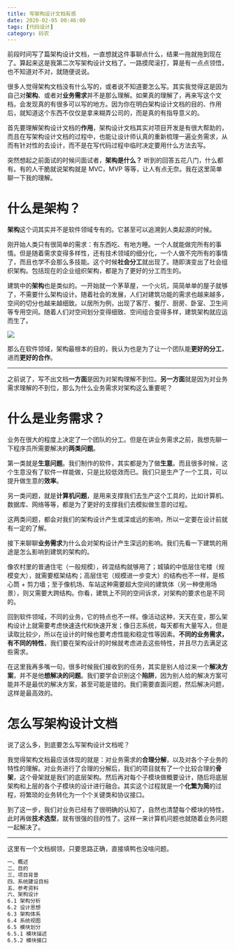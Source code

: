 ```yaml
---
title: 写架构设计文档有感
date: 2020-02-05 00:46:00
tags: [代码设计]
category: 码农
---
```

前段时间写了篇架构设计文档，一直想就这件事聊点什么，结果一拖就拖到现在了。算起来这是我第二次写架构设计文档了。一路摸爬滚打，算是有一点点领悟，也不知道对不对，就随便说说。

很多人觉得架构文档没有什么写的，或者说不知道要怎么写。其实我觉得这是因为自己对**架构**、或者对**业务需求**并不是那么理解。如果真的理解了，再来写这个文档，会发现真的有很多可以写的地方。因为你在明白架构设计文档的目的、作用后，就知道这个东西不仅仅是拿来糊弄公司的，而是真的有指导意义的。

首先要理解架构设计文档的**作用**，架构设计文档其实对项目开发是有很大帮助的，而且在写架构设计文档的过程中，也能让设计师认真的重新梳理一遍业务需求，从而有针对性的去设计，而不是在写代码过程中临时决定要用什么方法去写。

突然想起之前面试的时候问面试者，**架构是什么？** 听到的回答五花八门，什么都有。有的人干脆就说架构就是 MVC，MVP 等等，让人有点无奈。我在这里简单聊一下我的理解。

# 什么是架构？

**架构**这个词其实并不是软件领域专有的。它甚至可以追溯到人类起源的时候。

刚开始人类只有很简单的需求：有东西吃、有地方睡。一个人就能做完所有的事情。但是随着需求变得多样性，还有技术领域的细分化，一个人做不完所有的事情了，而且也学不会那么多技能。这个时候**社会分工**就出现了。随即演变出了社会组织架构。包括现在的企业组织架构，都是为了更好的分工而生的。

建筑中的**架构**也是类似的。一开始就一个茅草屋，一个火坑，简简单单的屋子就够了，不需要什么架构设计。随着社会的发展，人们对建筑功能的需求也越来越多，空间的切分也越来越细致。以居所为例，出现了客厅、餐厅、厨房、卧室、卫生间等专用空间。随着人们对空间划分变得细致、空间组合变得多样，建筑架构就应运而生了。

![](1.jpeg)

那么在软件领域，架构最根本的目的，我认为也是为了让一个团队能**更好的分工**，进而**更好的合作**。

---

之前说了，写不出文档**一方面**是因为对架构理解不到位。**另一方面**就是因为对业务需求理解的不到位，那么为什么业务需求对架构这么重要呢？

# 什么是业务需求？

业务在很大的程度上决定了一个团队的分工。但是在讲业务需求之前，我想先聊一下程序员所需要解决的**两类问题**。

第一类就是**生意问题**。我们制作的软件，其实都是为了做**生意**。而且很多时候，这个生意没有了软件一样能做，只是比较低效而已。我们只是生产了一个工具，可以提升做生意的**效率**。

另一类问题，就是**计算机问题**，是用来支撑我们去生产这个工具的，比如计算机、数据库、网络等等，都是为了更好的支撑我们去模拟做生意的过程。

这两类问题，都会对我们的架构设计产生或深或远的影响，所以一定要在设计前就有一定的了解。

接下来聊聊**业务需求**为什么会对架构设计产生深远的影响。我们先看一下建筑的用途是怎么影响到建筑的架构的。

像农村里的普通住宅（一般规模），砖混结构就够用了；城镇的中低层住宅楼（规模变大），就需要框架结构；高层住宅（规模进一步变大）的结构也不一样，是核心筒 + 剪力墙；至于像机场、车站这种需要超大空间的建筑体（另一种使用场景），则又需要大跨结构。你看，建筑上不同的空间诉求，对架构的要求也是不同的。

回到软件领域，不同的业务，它的特点也不一样。像活动这种，天天在变，那么架构设计上就需要考虑快速迭代和快速开发；像日志系统，每天都有大量写入，但是读取比较少，所以在设计的时候也要考虑性能和稳定性等因素。**不同的业务需求，有不同的特性**，我们要在架构设计的时候就考虑进去这些特性，并且尽力去满足这些需求。

在这里我再多嘴一句，很多时候我们接收到的任务，其实是别人给过来一个**解决方案**，并不是他**想解决的问题**。我们要学会识别这个**陷阱**，因为别人给的解决方案可能并不是最优的解决方案，甚至可能是错的。我们需要直面问题，然后解决问题，这样是最高效的。

# 怎么写架构设计文档

说了这么多，到底要怎么写架构设计文档呢？

我觉得架构文档最应该体现的就是：对业务需求的**合理分解**，以及对各个子业务的特性的理解。对业务进行了合理的分解后，我们的项目就有了一个比较合理的**骨架**，这个骨架就是我们的底层架构。然后再对每个子模块做概要设计，随后将底层架构和上层的各个子模块的设计进行融合。其实这个过程就是一个**化繁为简**的过程，将繁琐的业务转化为一个个关键类和协议接口。

到了这一步，我们对业务已经有了很明确的认知了，自然也清楚每个模块的特性，此时再做**技术选型**，就有很强的目的性了。这样一来计算机问题也就随着业务问题一起解决了。

---

这里有一个文档纲领，只要思路正确，直接填鸭也没啥问题。

```markdown
一、概述
二、目的
三、项目背景
四、系统建设目标
五、参考资料
六、架构设计
6.1 架构分析
6.2 设计思想
6.3 架构体系
6.4 系统视图
6.5 模块划分
6.5.1 模块描述
6.5.2 模块接口
```